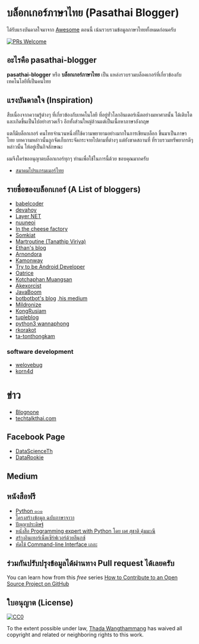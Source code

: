 # บล็อกเกอร์ภาษาไทย (Pasathai Blogger)
ได้รับแรงบันดาลใจมาจาก [Awesome](https://github.com/sindresorhus/awesome) 
ตอนนี้ เน้นรวบรวมข้อมูลภาษาไทยทั้งหมดก่อนครับ

[![PRs Welcome](https://img.shields.io/badge/PRs-welcome-brightgreen.svg?style=flat-square)](http://makeapullrequest.com)

## อะไรคือ pasathai-blogger
**pasathai-blogger** หรือ **บล็อกเกอร์ภาษาไทย** เป็น แหล่งรวบรวมบล็อคเกอร์ที่เกี่ยวข้องกับเทคโนโลยีที่เป็นคนไทย

## แรงบันดาลใจ (Inspiration)
สืบเนื่องจากความรู้ต่างๆ ที่เกี่ยวข้องกับเทคโนโลยี ที่อยู่ทั่วโลกอินเตอร์เน็ตอย่างมหาศาลนั้น ได้เติบโตและเกิดขึ้นเป็นไปอย่างรวดเร็ว อีกทั้งส่วนใหญ่ล้วนแต่เป็นเนื้อหาภาษาอังกฤษ

แตก็มีบล็อกเกอร์ คนไทยจำนวนหนึ่งที่ใช้ความพยายามอย่างมากในการเขียนบล็อก ขึ้นมาเป็นภาษาไทย บทความหล่าวนั้นถูกจัดเก็บกระจัดกระจายไปตามที่ต่างๆ แต่ยังขาดสถานที่ ที่รวบรวมทรัพยากรดีๆ หล่าวนั้น ให้อยู่เป็นกิจลักษณะ

ผมจึงใคร่ขออนุญาตบล็อกเกอร์ทุกๆ ท่านเพื่อใช้ในการนี้ด้วย ขอบคุณมากครับ

- [สมาคมโปรแกรมเมอร์ไทย](https://thaiprogrammer.org)

## รายชื่อของบล็อกเกอร์ (A List of bloggers)

- [babelcoder](https://www.babelcoder.com)
- [devahoy](http://devahoy.com/)
- [Layer NET](http://www.layer-net.com/)
- [nuuneoi](https://nuuneoi.com/)
- [In the cheese factory](https://inthecheesefactory.com)
- [Somkiat](http://www.somkiat.cc/)
- [Martroutine (Tanathip Viriya)](http://blog.martroutine.com/)
- [Ethan's blog](http://www.artit-k.com/)
- [Arnondora](https://www.arnondora.in.th/)
- [Kamonway](http://www.kamonway.com/)
- [Try to be Android Developer](http://www.trydroid.com/)
- [Oatrice](https://oatrice.wordpress.com/)
- [Kotchaphan Muangsan](https://medium.com/@werockstar)
- [Akexorcist](http://www.akexorcist.com/)
- [JavaBoom](https://javaboom.wordpress.com/)
- [botbotbot's blog](http://dev.im-bot.com/) ,[his medium](https://medium.com/@ibot.out)
- [Mildronize](http://dev.mildronize.com)
- [KongRusiam](http://kongruksiamblogger.blogspot.com)
- [tupleblog](https://tupleblog.github.io)
- [python3 wannaphong](https://python3.wannaphong.com)
- [rkorakot](https://rkorakot.blogspot.com)
- [ta-tonthongkam](https://medium.com/ta-tonthongkam)

### software development
- [welovebug](https://welovebug.com)
- [korn4d](https://korn4d.com)

# ข่าว
- [Blognone](https://www.blognone.com)
- [techtalkthai.com](https://www.techtalkthai.com)

## Facebook Page
- [DataScienceTh](https://www.facebook.com/DataScienceTh/)
- [DataRookie](https://www.facebook.com/datarockie/)

## Medium

## หนังสือฟรี
- [Python ๑๐๑](https://www.cp.eng.chula.ac.th/books/python101/)
- [โครงสร้างข้อมูล ฉบับภาษาจาวา](https://www.cp.eng.chula.ac.th/books/ds-vjjv/#)
- [ปัญญาประดิษฐ์](https://www.cp.eng.chula.ac.th/books/ai/)
- [หนังสือ Programming expert with Python โดย ผศ สุชาติ คุ้มมะณี](https://isan.msu.ac.th/suchart/Python/ProgrammingExpertwithPython.pdf)
- [สร้างอินเทอร์เน็ตเซิร์ฟเวอร์ด้วยลีนุกซ์](https://linux.thai.net/~ott/books/linuxbook1/)
- [หัดใช้ Command-line Interface เถอะ](https://leanpub.com/lets_learn_cli_right_now)

## ร่วมกันปรับปรุงข้อมูลได้ผ่านทาง Pull request ได้เลยครับ
You can learn how from this *free* series [How to Contribute to an Open Source Project on GitHub](https://egghead.io/series/how-to-contribute-to-an-open-source-project-on-github)

## ใบอนุญาต (License)
[![CC0](http://mirrors.creativecommons.org/presskit/buttons/88x31/svg/cc-zero.svg)](https://creativecommons.org/publicdomain/zero/1.0/)

To the extent possible under law, [Thada Wangthammang](http://dev.mildronize.com) has waived all copyright and related or neighboring rights to this work.
